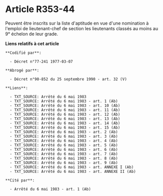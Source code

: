 # Article R353-44

Peuvent être inscrits sur la liste d'aptitude en vue d'une nomination à l'emploi de lieutenant-chef de section les
lieutenants classés au moins au 9° échelon de leur grade.

**Liens relatifs à cet article**

	**Codifié par**:

	  - Décret n°77-241 1977-03-07

	**Abrogé par**:

	  - Décret n°90-852 du 25 septembre 1990 - art. 32 (V)

	**Liens**:

	  - TXT_SOURCE: Arrêté du 6 mai 1983
	  - TXT_SOURCE: Arrêté du 6 mai 1983 - art. 1 (Ab)
	  - TXT_SOURCE: Arrêté du 6 mai 1983 - art. 10 (Ab)
	  - TXT_SOURCE: Arrêté du 6 mai 1983 - art. 11 (Ab)
	  - TXT_SOURCE: Arrêté du 6 mai 1983 - art. 12 (Ab)
	  - TXT_SOURCE: Arrêté du 6 mai 1983 - art. 13 (Ab)
	  - TXT_SOURCE: Arrêté du 6 mai 1983 - art. 14 (Ab)
	  - TXT_SOURCE: Arrêté du 6 mai 1983 - art. 15 (Ab)
	  - TXT_SOURCE: Arrêté du 6 mai 1983 - art. 2 (Ab)
	  - TXT_SOURCE: Arrêté du 6 mai 1983 - art. 3 (Ab)
	  - TXT_SOURCE: Arrêté du 6 mai 1983 - art. 4 (Ab)
	  - TXT_SOURCE: Arrêté du 6 mai 1983 - art. 5 (Ab)
	  - TXT_SOURCE: Arrêté du 6 mai 1983 - art. 6 (Ab)
	  - TXT_SOURCE: Arrêté du 6 mai 1983 - art. 7 (Ab)
	  - TXT_SOURCE: Arrêté du 6 mai 1983 - art. 8 (Ab)
	  - TXT_SOURCE: Arrêté du 6 mai 1983 - art. 9 (Ab)
	  - TXT_SOURCE: Arrêté du 6 mai 1983 - art. ANNEXE I (Ab)
	  - TXT_SOURCE: Arrêté du 6 mai 1983 - art. ANNEXE II (Ab)

	**Cité par**:

	  - Arrêté du 6 mai 1983 - art. 1 (Ab)
